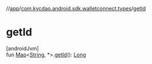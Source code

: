 //[app](../../index.md)/[com.kycdao.android.sdk.walletconnect.types](index.md)/[getId](get-id.md)

# getId

[androidJvm]\
fun [Map](https://kotlinlang.org/api/latest/jvm/stdlib/kotlin.collections/-map/index.html)&lt;[String](https://kotlinlang.org/api/latest/jvm/stdlib/kotlin/-string/index.html), *&gt;.[getId](get-id.md)(): [Long](https://kotlinlang.org/api/latest/jvm/stdlib/kotlin/-long/index.html)
